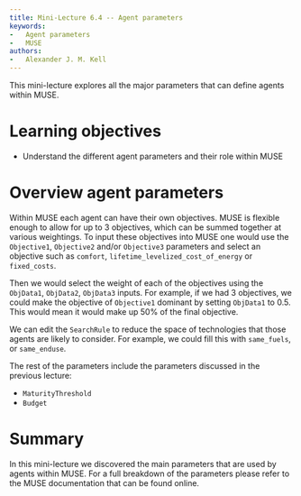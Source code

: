 ```yaml
---
title: Mini-Lecture 6.4 -- Agent parameters
keywords:
-   Agent parameters
-   MUSE
authors:
-   Alexander J. M. Kell
---
```


This mini-lecture explores all the major parameters that can define agents within MUSE.

# Learning objectives

- Understand the different agent parameters and their role within MUSE

# Overview agent parameters

Within MUSE each agent can have their own objectives. MUSE is flexible enough to allow for up to 3 objectives, which can be summed together at various weightings. To input these objectives into MUSE one would use the `Objective1`, `Objective2` and/or `Objective3` parameters and select an objective such as `comfort`, `lifetime_levelized_cost_of_energy` or `fixed_costs`.

Then we would select the weight of each of the objectives using the `ObjData1`, `ObjData2`, `ObjData3` inputs. For example, if we had 3 objectives, we could make the objective of `Objective1` dominant by setting `ObjData1` to 0.5. This would mean it would make up 50% of the final objective.

We can edit the `SearchRule` to reduce the space of technologies that those agents are likely to consider. For example, we could fill this with `same_fuels`, or `same_enduse`.

The rest of the parameters include the parameters discussed in the previous lecture:

- `MaturityThreshold`
- `Budget`

# Summary

In this mini-lecture we discovered the main parameters that are used by agents within MUSE. For a full breakdown of the parameters please refer to the MUSE documentation that can be found online.

